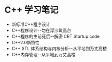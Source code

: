 # C++ 学习笔记
* 新标准C++程序设计
* C++程序设计--勿在浮沙筑高台
* C++程序的生前死后--解密 CRT Startup code
* C++2.0新特性
* C++ STL 体系结构与内核分析--从平地到万丈高楼
* C++内存管理--从平地到万丈高楼
